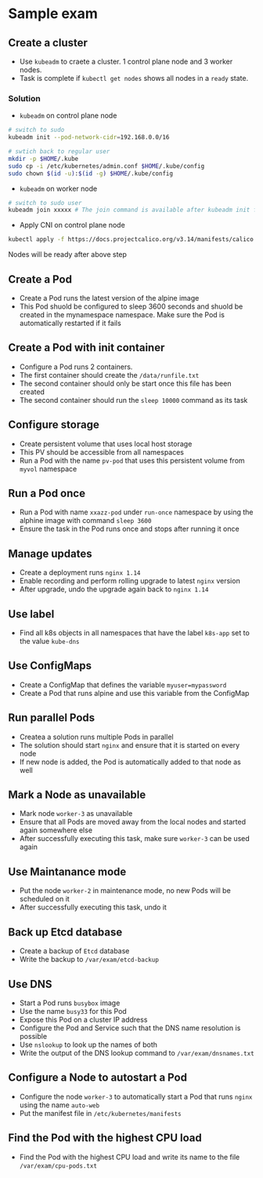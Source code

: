 # Sample exam

## Create a cluster

- Use `kubeadm` to craete a cluster. 1 control plane node and 3 worker nodes.
- Task is complete if `kubectl get nodes` shows all nodes in a `ready` state.

### Solution

- `kubeadm` on control plane node

``` bash
# switch to sudo
kubeadm init --pod-network-cidr=192.168.0.0/16

# swtich back to regular user
mkdir -p $HOME/.kube
sudo cp -i /etc/kubernetes/admin.conf $HOME/.kube/config
sudo chown $(id -u):$(id -g) $HOME/.kube/config
```

- `kubeadm` on worker node

``` bash
# switch to sudo user
kubeadm join xxxxx # The join command is available after kubeadm init from control plane node
```

- Apply CNI on control plane node

``` bash
kubectl apply -f https://docs.projectcalico.org/v3.14/manifests/calico.yaml
```

Nodes will be ready after above step

## Create a Pod

- Create a Pod runs the latest version of the alpine image
- This Pod shuold be configured to sleep 3600 seconds and shuold be created in the mynamespace namespace. Make sure the Pod is automatically restarted if it fails

## Create a Pod with init container

- Configure a Pod runs 2 containers.
- The first container should create the `/data/runfile.txt`
- The second container should only be start once this file has been created
- The second container should run the `sleep 10000` command as its task

## Configure storage

- Create persistent volume that uses local host storage
- This PV should be accessible from all namespaces
- Run a Pod with the name `pv-pod` that uses this persistent volume from `myvol` namespace

## Run a Pod once

- Run a Pod with name `xxazz-pod` under `run-once` namespace by using the alphine image with command `sleep 3600`
- Ensure the task in the Pod runs once and stops after running it once

## Manage updates

- Create a deployment runs `nginx 1.14`
- Enable recording and perform rolling upgrade to latest `nginx` version
- After upgrade, undo the upgrade again back to `nginx 1.14`

## Use label

- Find all k8s objects in all namespaces that have the label `k8s-app` set to the value `kube-dns`

## Use ConfigMaps

- Create a ConfigMap that defines the variable `myuser=mypassword`
- Create a Pod that runs alpine and use this variable from the ConfigMap

## Run parallel Pods

- Createa a solution runs multiple Pods in parallel
- The solution should start `nginx` and ensure that it is started on every node
- If new node is added, the Pod is automatically added to that node as well

## Mark a Node as unavailable

- Mark node `worker-3` as unavailable
- Ensure that all Pods are moved away from the local nodes and started again somewhere else
- After successfully executing this task, make sure `worker-3` can be used again

## Use Maintanance mode

- Put the node `worker-2` in maintenance mode, no new Pods will be scheduled on it
- After successfully executing this task, undo it

## Back up Etcd database

- Create a backup of `Etcd` database
- Write the backup to `/var/exam/etcd-backup`

## Use DNS

- Start a Pod runs `busybox` image
- Use the name `busy33` for this Pod
- Expose this Pod on a cluster IP address
- Configure the Pod and Service such that the DNS name resolution is possible
- Use `nslookup` to look up the names of both
- Write the output of the DNS lookup command to `/var/exam/dnsnames.txt`

## Configure a Node to autostart a Pod

- Configure the node `worker-3` to automatically start a Pod that runs `nginx` using the name `auto-web`
- Put the manifest file in `/etc/kubernetes/manifests`

## Find the Pod with the highest CPU load

- Find the Pod with the highest CPU load and write its name to the file `/var/exam/cpu-pods.txt`

